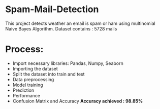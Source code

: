 # Spam-Mail-Detection
This project detects weather an email is spam or ham using multinomial Naive Bayes Algorithm.
Dataset contains : 5728 mails
# Process:
- Import necessary libraries: Pandas, Numpy, Seaborn
- Importing the dataset
- Split the dataset into train and test
- Data preprocessing
- Model training
- Prediction
- Performance
- Confusion Matrix and Accuracy
**Accuracy achieved : 98.85%**
